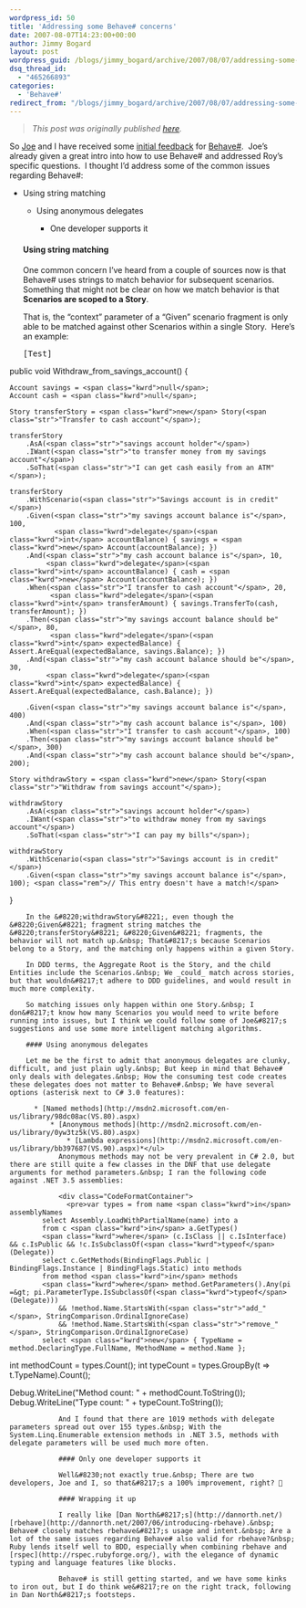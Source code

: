 ```yaml
---
wordpress_id: 50
title: 'Addressing some Behave# concerns'
date: 2007-08-07T14:23:00+00:00
author: Jimmy Bogard
layout: post
wordpress_guid: /blogs/jimmy_bogard/archive/2007/08/07/addressing-some-behave-concerns.aspx
dsq_thread_id:
  - "465266893"
categories:
  - 'Behave#'
redirect_from: "/blogs/jimmy_bogard/archive/2007/08/07/addressing-some-behave-concerns.aspx/"
---
```

> _This post was originally published [here](http://grabbagoft.blogspot.com/2007/08/addressing-some-behave-concerns.html)._

So [Joe](https://lostechies.com/blogs/joe_ocampo/default.aspx) and I have received some [initial feedback](http://weblogs.asp.net/rosherove/archive/2007/08/04/behave-enables-behavior-driven-testing-raises-some-interesting-questions.aspx) for [Behave#](http://www.codeplex.com/BehaveSharp).&nbsp; Joe&#8217;s already given a great intro into how to use Behave# and addressed Roy&#8217;s specific questions.&nbsp; I thought I&#8217;d address some of the common&nbsp;issues regarding Behave#:

  * Using string matching 
      * Using anonymous delegates 
          * One developer supports it</ul> 
        #### Using string matching
        
        One common concern I&#8217;ve heard from a couple of sources now is that Behave# uses strings to match behavior for subsequent scenarios.&nbsp; Something that might not be clear on how we match behavior is that **Scenarios are scoped to a Story**.
        
        That is, the &#8220;context&#8221; parameter of a &#8220;Given&#8221; scenario fragment is only able to be matched against other Scenarios within a single Story.&nbsp; Here&#8217;s an example:
        
        <div class="CodeFormatContainer">
          <pre>[Test]
<span class="kwrd">public</span> <span class="kwrd">void</span> Withdraw_from_savings_account()
{

    Account savings = <span class="kwrd">null</span>;
    Account cash = <span class="kwrd">null</span>;

    Story transferStory = <span class="kwrd">new</span> Story(<span class="str">"Transfer to cash account"</span>);

    transferStory
        .AsA(<span class="str">"savings account holder"</span>)
        .IWant(<span class="str">"to transfer money from my savings account"</span>)
        .SoThat(<span class="str">"I can get cash easily from an ATM"</span>);

    transferStory
        .WithScenario(<span class="str">"Savings account is in credit"</span>)
        .Given(<span class="str">"my savings account balance is"</span>, 100,
               <span class="kwrd">delegate</span>(<span class="kwrd">int</span> accountBalance) { savings = <span class="kwrd">new</span> Account(accountBalance); })
        .And(<span class="str">"my cash account balance is"</span>, 10,
             <span class="kwrd">delegate</span>(<span class="kwrd">int</span> accountBalance) { cash = <span class="kwrd">new</span> Account(accountBalance); })
        .When(<span class="str">"I transfer to cash account"</span>, 20,
              <span class="kwrd">delegate</span>(<span class="kwrd">int</span> transferAmount) { savings.TransferTo(cash, transferAmount); })
        .Then(<span class="str">"my savings account balance should be"</span>, 80,
              <span class="kwrd">delegate</span>(<span class="kwrd">int</span> expectedBalance) { Assert.AreEqual(expectedBalance, savings.Balance); })
        .And(<span class="str">"my cash account balance should be"</span>, 30,
             <span class="kwrd">delegate</span>(<span class="kwrd">int</span> expectedBalance) { Assert.AreEqual(expectedBalance, cash.Balance); })

        .Given(<span class="str">"my savings account balance is"</span>, 400)
        .And(<span class="str">"my cash account balance is"</span>, 100)
        .When(<span class="str">"I transfer to cash account"</span>, 100)
        .Then(<span class="str">"my savings account balance should be"</span>, 300)
        .And(<span class="str">"my cash account balance should be"</span>, 200);

    Story withdrawStory = <span class="kwrd">new</span> Story(<span class="str">"Withdraw from savings account"</span>);

    withdrawStory
        .AsA(<span class="str">"savings account holder"</span>)
        .IWant(<span class="str">"to withdraw money from my savings account"</span>)
        .SoThat(<span class="str">"I can pay my bills"</span>);

    withdrawStory
        .WithScenario(<span class="str">"Savings account is in credit"</span>)
        .Given(<span class="str">"my savings account balance is"</span>, 100); <span class="rem">// This entry doesn't have a match!</span>
        


}
</pre>
        </div>
        
        In the &#8220;withdrawStory&#8221;, even though the &#8220;Given&#8221; fragment string matches the &#8220;transferStory&#8221; &#8220;Given&#8221; fragments, the behavior will not match up.&nbsp; That&#8217;s because Scenarios belong to a Story, and the matching only happens within a given Story.
        
        In DDD terms, the Aggregate Root is the Story, and the child Entities include the Scenarios.&nbsp; We _could_ match across stories, but that wouldn&#8217;t adhere to DDD guidelines, and would result in much more complexity.
        
        So matching issues only happen within one Story.&nbsp; I don&#8217;t know how many Scenarios you would need to write before running into issues, but I think we could follow some of Joe&#8217;s suggestions and use some more intelligent matching algorithms.
        
        #### Using anonymous delegates
        
        Let me be the first to admit that anonymous delegates are clunky, difficult, and just plain ugly.&nbsp; But keep in mind that Behave# only deals with delegates.&nbsp; How the consuming test code creates these delegates does not matter to Behave#.&nbsp; We have several options (asterisk next to C# 3.0 features):
        
          * [Named methods](http://msdn2.microsoft.com/en-us/library/98dc08ac(VS.80).aspx) 
              * [Anonymous methods](http://msdn2.microsoft.com/en-us/library/0yw3tz5k(VS.80).aspx) 
                  * [Lambda expressions](http://msdn2.microsoft.com/en-us/library/bb397687(VS.90).aspx)*</ul> 
                Anonymous methods may not be very prevalent in C# 2.0, but there are still quite a few classes in the DNF that use delegate arguments for method parameters.&nbsp; I ran the following code against .NET 3.5 assemblies:
                
                <div class="CodeFormatContainer">
                  <pre>var types = from name <span class="kwrd">in</span> assemblyNames
            select Assembly.LoadWithPartialName(name) into a
            from c <span class="kwrd">in</span> a.GetTypes()
            <span class="kwrd">where</span> (c.IsClass || c.IsInterface) && c.IsPublic && !c.IsSubclassOf(<span class="kwrd">typeof</span>(Delegate))
            select c.GetMethods(BindingFlags.Public | BindingFlags.Instance | BindingFlags.Static) into methods
            from method <span class="kwrd">in</span> methods
            <span class="kwrd">where</span> method.GetParameters().Any(pi =&gt; pi.ParameterType.IsSubclassOf(<span class="kwrd">typeof</span>(Delegate)))
                && !method.Name.StartsWith(<span class="str">"add_"</span>, StringComparison.OrdinalIgnoreCase)
                && !method.Name.StartsWith(<span class="str">"remove_"</span>, StringComparison.OrdinalIgnoreCase)
            select <span class="kwrd">new</span> { TypeName = method.DeclaringType.FullName, MethodName = method.Name };

<span class="kwrd">int</span> methodCount = types.Count();
<span class="kwrd">int</span> typeCount = types.GroupBy(t =&gt; t.TypeName).Count();

Debug.WriteLine(<span class="str">"Method count: "</span> + methodCount.ToString());
Debug.WriteLine(<span class="str">"Type count: "</span> + typeCount.ToString());
</pre>
                </div>
                
                And I found that there are 1019 methods with delegate parameters spread out over 155 types.&nbsp; With the System.Linq.Enumerable extension methods in .NET 3.5, methods with delegate parameters will be used much more often.
                
                #### Only one developer supports it
                
                Well&#8230;not exactly true.&nbsp; There are two developers, Joe and I, so that&#8217;s a 100% improvement, right? 🙂
                
                #### Wrapping it up
                
                I really like [Dan North&#8217;s](http://dannorth.net/) [rbehave](http://dannorth.net/2007/06/introducing-rbehave).&nbsp; Behave# closely matches rbehave&#8217;s usage and intent.&nbsp; Are a lot of the same issues regarding Behave# also valid for rbehave?&nbsp; Ruby lends itself well to BDD, especially when combining rbehave and [rspec](http://rspec.rubyforge.org/), with the elegance of dynamic typing and language features like blocks.
                
                Behave# is still getting started, and we have some kinks to iron out, but I do think we&#8217;re on the right track, following in Dan North&#8217;s footsteps.
